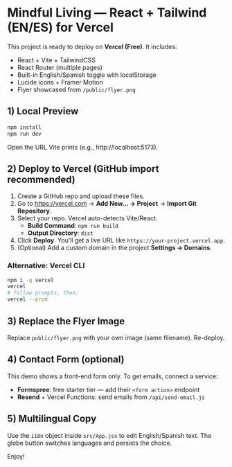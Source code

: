 # Mindful Living — React + Tailwind (EN/ES) for Vercel

This project is ready to deploy on **Vercel (Free)**. It includes:
- React + Vite + TailwindCSS
- React Router (multiple pages)
- Built-in English/Spanish toggle with localStorage
- Lucide icons + Framer Motion
- Flyer showcased from `/public/flyer.png`

## 1) Local Preview
```bash
npm install
npm run dev
```
Open the URL Vite prints (e.g., http://localhost:5173).

## 2) Deploy to Vercel (GitHub import recommended)
1. Create a GitHub repo and upload these files.
2. Go to https://vercel.com → **Add New… → Project** → **Import Git Repository**.
3. Select your repo. Vercel auto-detects Vite/React.
   - **Build Command**: `npm run build`
   - **Output Directory**: `dist`
4. Click **Deploy**. You’ll get a live URL like `https://your-project.vercel.app`.
5. (Optional) Add a custom domain in the project **Settings → Domains**.

### Alternative: Vercel CLI
```bash
npm i -g vercel
vercel
# follow prompts, then:
vercel --prod
```

## 3) Replace the Flyer Image
Replace `public/flyer.png` with your own image (same filename). Re-deploy.

## 4) Contact Form (optional)
This demo shows a front-end form only. To get emails, connect a service:
- **Formspree**: free starter tier — add their `<form action>` endpoint
- **Resend** + Vercel Functions: send emails from `/api/send-email.js`

## 5) Multilingual Copy
Use the `i18n` object inside `src/App.jsx` to edit English/Spanish text. The globe button switches languages and persists the choice.

Enjoy!
